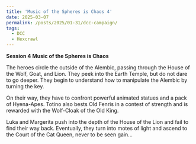 ```yaml
---
title: 'Music of the Spheres is Chaos 4'
date: 2025-03-07
permalink: /posts/2025/01-31/dcc-campaign/
tags:
  - DCC
  - Hexcrawl
---
```


**Session 4 Music of the Spheres is Chaos**

The heroes circle the outside of the Alembic, passing through the House of the Wolf, Goat, and Lion. They peek into the Earth Temple, but do not dare to go deeper. They begin to understand how to manipulate the Alembic by turning the key.

On their way, they have to confront powerful animated statues and a pack of Hyena-Apes. Totino also bests Old Fenris in a contest of strength and is rewarded with the Wolf-Cloak of the Old King. 

Luka and Margerita push into the depth of the House of the Lion and fail to find their way back. Eventually, they turn into motes of light and ascend to the Court of the Cat Queen, never to be seen gain...